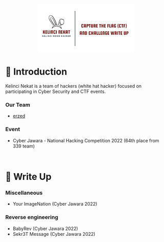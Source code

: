 <div align="center">
 <img width="60%" src="https://raw.githubusercontent.com/rizkytegar/Write-up/main/img/bg.png">
</div>

# 🎉 Introduction

Kelinci Nekat is a team of hackers (white hat hacker) focused on participating in Cyber Security and CTF events.

### Our Team

- <a href="https://github.com/rizkytegar/">erzed</a>

### Event

- Cyber Jawara - National Hacking Competition 2022 (64th place from 339 team)

<br>

# 🎉 Write Up

### Miscellaneous

- Your ImageNation (Cyber Jawara 2022)

### Reverse engineering

- BabyRev (Cyber Jawara 2022)
- Sekr3T Message (Cyber Jawara 2022)
